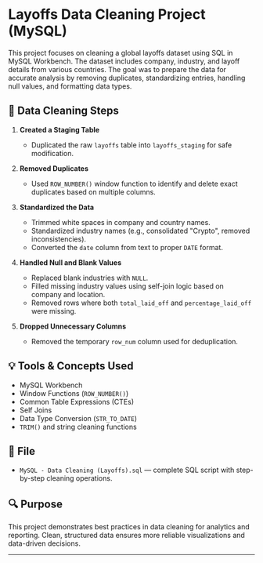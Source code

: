 # Layoffs Data Cleaning Project (MySQL)

This project focuses on cleaning a global layoffs dataset using SQL in MySQL Workbench. The dataset includes company, industry, and layoff details from various countries. The goal was to prepare the data for accurate analysis by removing duplicates, standardizing entries, handling null values, and formatting data types.

## 🧼 Data Cleaning Steps

1. **Created a Staging Table**  
   - Duplicated the raw `layoffs` table into `layoffs_staging` for safe modification.

2. **Removed Duplicates**  
   - Used `ROW_NUMBER()` window function to identify and delete exact duplicates based on multiple columns.

3. **Standardized the Data**  
   - Trimmed white spaces in company and country names.
   - Standardized industry names (e.g., consolidated "Crypto", removed inconsistencies).
   - Converted the `date` column from text to proper `DATE` format.

4. **Handled Null and Blank Values**  
   - Replaced blank industries with `NULL`.
   - Filled missing industry values using self-join logic based on company and location.
   - Removed rows where both `total_laid_off` and `percentage_laid_off` were missing.

5. **Dropped Unnecessary Columns**  
   - Removed the temporary `row_num` column used for deduplication.

## 💡 Tools & Concepts Used

- MySQL Workbench
- Window Functions (`ROW_NUMBER()`)
- Common Table Expressions (CTEs)
- Self Joins
- Data Type Conversion (`STR_TO_DATE`)
- `TRIM()` and string cleaning functions

## 📁 File

- `MySQL - Data Cleaning (Layoffs).sql` — complete SQL script with step-by-step cleaning operations.

## 🔍 Purpose

This project demonstrates best practices in data cleaning for analytics and reporting. Clean, structured data ensures more reliable visualizations and data-driven decisions.

---
